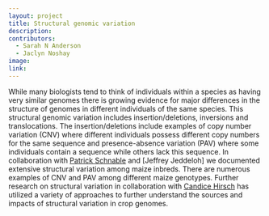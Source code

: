 ```yaml
---
layout: project
title: Structural genomic variation
description:
contributors:
  - Sarah N Anderson
  - Jaclyn Noshay
image:
link: 
---
```


While many biologists tend to think of individuals within a species as having very similar genomes there is growing evidence for major differences in the structure of genomes in different individuals of the same species.  This structural genomic variation includes insertion/deletions, inversions and translocations.  The insertion/deletions include examples of copy number variation (CNV) where different individuals possess different copy numbers for the same sequence and presence-absence variation (PAV) where some individuals contain a sequence while others lack this sequence.  In collaboration with [Patrick Schnable](https://schnablelab.plantgenomics.iastate.edu/) and [Jeffrey Jeddeloh] we documented extensive structural variation among maize inbreds.  There are numerous examples of CNV and PAV among different maize genotypes.  Further research on structural variation in collaboration with [Candice Hirsch](http://hirschlab.cfans.umn.edu/) has utilized a variety of approaches to further understand the sources and impacts of structural variation in crop genomes. 